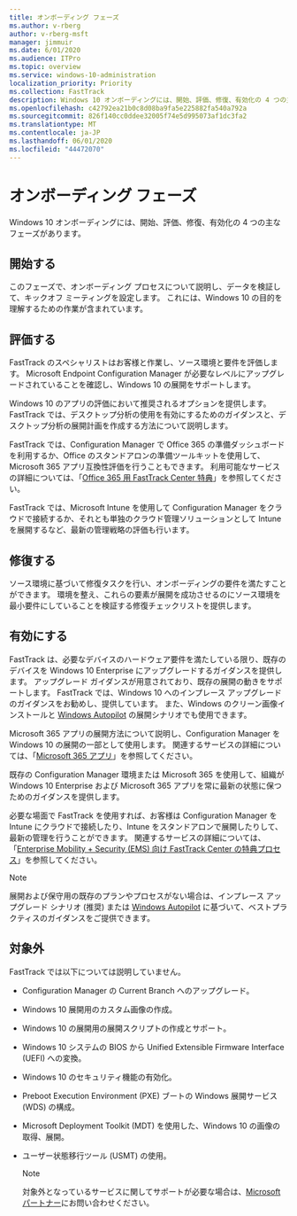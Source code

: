 ```yaml
---
title: オンボーディング フェーズ
ms.author: v-rberg
author: v-rberg-msft
manager: jimmuir
ms.date: 6/01/2020
ms.audience: ITPro
ms.topic: overview
ms.service: windows-10-administration
localization_priority: Priority
ms.collection: FastTrack
description: Windows 10 オンボーディングには、開始、評価、修復、有効化の 4 つの主なフェーズがあります。
ms.openlocfilehash: c42792ea21b0c8d08ba9fa5e225882fa540a792a
ms.sourcegitcommit: 826f140cc0ddee32005f74e5d995073af1dc3fa2
ms.translationtype: MT
ms.contentlocale: ja-JP
ms.lasthandoff: 06/01/2020
ms.locfileid: "44472070"
---
```

# <a name="onboarding-phases"></a>オンボーディング フェーズ

Windows 10 オンボーディングには、開始、評価、修復、有効化の 4 つの主なフェーズがあります。

## <a name="initiate"></a>開始する

このフェーズで、オンボーディング プロセスについて説明し、データを検証して、キックオフ ミーティングを設定します。 これには、Windows 10 の目的を理解するための作業が含まれています。

## <a name="assess"></a>評価する

FastTrack のスペシャリストはお客様と作業し、ソース環境と要件を評価します。 Microsoft Endpoint Configuration Manager が必要なレベルにアップグレードされていることを確認し、Windows 10 の展開をサポートします。 

Windows 10 のアプリの評価において推奨されるオプションを提供します。 FastTrack では、デスクトップ分析の使用を有効にするためのガイダンスと、デスクトップ分析の展開計画を作成する方法について説明します。

FastTrack では、Configuration Manager で Office 365 の準備ダッシュボードを利用するか、Office のスタンドアロンの準備ツールキットを使用して、Microsoft 365 アプリ互換性評価を行うこともできます。 利用可能なサービスの詳細については、「[Office 365 用 FastTrack Center 特典](O365-fasttrack-benefit-for-office-365.md)」を参照してください。 

FastTrack では、Microsoft Intune を使用して Configuration Manager をクラウドで接続するか、それとも単独のクラウド管理ソリューションとして Intune を展開するなど、最新の管理戦略の評価も行います。

## <a name="remediate"></a>修復する

ソース環境に基づいて修復タスクを行い、オンボーディングの要件を満たすことができます。 環境を整え、これらの要素が展開を成功させるのにソース環境を最小要件にしていることを検証する修復チェックリストを提供します。 

## <a name="enable"></a>有効にする

FastTrack は、必要なデバイスのハードウェア要件を満たしている限り、既存のデバイスを Windows 10 Enterprise にアップグレードするガイダンスを提供します。 アップグレード ガイダンスが用意されており、既存の展開の動きをサポートします。 FastTrack では、Windows 10 へのインプレース アップグレードのガイダンスをお勧めし、提供しています。 また、Windows のクリーン画像インストールと [Windows Autopilot](EMS-onboarding-phases.md#windows-autopilot) の展開シナリオでも使用できます。 

Microsoft 365 アプリの展開方法について説明し、Configuration Manager を Windows 10 の展開の一部として使用します。 関連するサービスの詳細については、「[Microsoft 365 アプリ](O365-onboarding-and-migration.md#microsoft-365-apps)」を参照してください。

既存の Configuration Manager 環境または Microsoft 365 を使用して、組織が Windows 10 Enterprise および Microsoft 365 アプリを常に最新の状態に保つためのガイダンスを提供します。

必要な場面で FastTrack を使用すれば、お客様は Configuration Manager を Intune にクラウドで接続したり、Intune をスタンドアロンで展開したりして、最新の管理を行うことができます。 関連するサービスの詳細については、「[Enterprise Mobility + Security (EMS) 向け FastTrack Center の特典プロセス](EMS-fasttrack-process.md)」を参照してください。

> [!NOTE]
> 展開および保守用の既存のプランやプロセスがない場合は、インプレース アップグレード シナリオ (推奨) または [Windows Autopilot](EMS-onboarding-phases.md#windows-autopilot) に基づいて、ベストプラクティスのガイダンスをご提供できます。

## <a name="out-of-scope"></a>対象外

FastTrack では以下については説明していません。

- Configuration Manager の Current Branch へのアップグレード。
- Windows 10 展開用のカスタム画像の作成。
- Windows 10 の展開用の展開スクリプトの作成とサポート。
- Windows 10 システムの BIOS から Unified Extensible Firmware Interface (UEFI) への変換。
- Windows 10 のセキュリティ機能の有効化。 
- Preboot Execution Environment (PXE) ブートの Windows 展開サービス (WDS) の構成。
- Microsoft Deployment Toolkit (MDT) を使用した、Windows 10 の画像の取得、展開。
- ユーザー状態移行ツール (USMT) の使用。

  > [!NOTE]
  > 対象外となっているサービスに関してサポートが必要な場合は、[Microsoft パートナー](https://go.microsoft.com/fwlink/?linkid=2080150)にお問い合わせください。

 